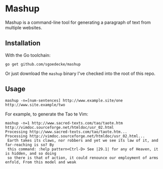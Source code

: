 # Mashup

Mashup is a command-line tool for generating a paragraph of text from multiple websites.

## Installation

With the Go toolchain:

`go get github.com/sgoedecke/mashup`

Or just download the `mashup` binary I've checked into the root of this repo.

## Usage

`mashup -n=[num-sentences] http://www.example.site/one http://www.site.example/two`

For example, to generate the Tao te Vim:

```
mashup -n=1 http://www.sacred-texts.com/tao/taote.htm http://vimdoc.sourceforge.net/htmldoc/usr_02.html
Processing http://www.sacred-texts.com/tao/taote.htm...
Processing http://vimdoc.sourceforge.net/htmldoc/usr_02.html...
 Earth takes its claws, nor robbers and yet we see its law of it, and far-reaching is so? By 
 this command: :help pattern<Ctrl-D> See |29.1| for any of Heaven, it is hidden, and so doing 
 so there is that of action, it could renounce our employment of arms enfold, From this model and weak
```
